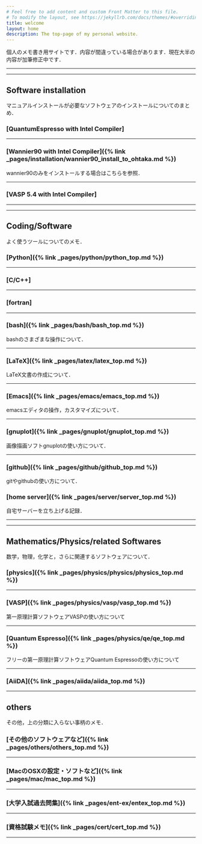 ```yaml
---
# Feel free to add content and custom Front Matter to this file.
# To modify the layout, see https://jekyllrb.com/docs/themes/#overriding-theme-defaults
title: welcome
layout: home
description: The top-page of my personal website.
---
```


<!--
For more details see [Basic writing and formatting syntax]({% link  https://docs.github.com/en/github/writing-on-github/getting-started-with-writing-and-formatting-on-github/basic-writing-and-formatting-syntax %}).
-->

個人のメモ書き用サイトです．内容が間違っている場合があります．現在大半の内容が加筆修正中です．

---
---
## Software installation

マニュアルインストールが必要なソフトウェアのインストールについてのまとめ．

### [QuantumEspresso with Intel Compiler]
  
---

### [Wannier90 with Intel Compiler]({% link  _pages/installation/wannier90_install_to_ohtaka.md %})

wannier90のみをインストールする場合はこちらを参照．

---
### [VASP 5.4 with Intel Compiler]


---
---
## Coding/Software

よく使うツールについてのメモ．

### [Python]({% link  _pages/python/python_top.md %})

---
### [C/C++]

---
### [fortran]

---
### [bash]({% link  _pages/bash/bash_top.md %})

bashのさまざまな操作について．

---
### [LaTeX]({% link  _pages/latex/latex_top.md %})

LaTeX文書の作成について．

---
### [Emacs]({% link  _pages/emacs/emacs_top.md %})

emacsエディタの操作，カスタマイズについて．

---
### [gnuplot]({% link  _pages/gnuplot/gnuplot_top.md %})

画像描画ソフトgnuplotの使い方について．

---
### [github]({% link  _pages/github/github_top.md %})

gitやgithubの使い方について．

### [home server]({% link  _pages/server/server_top.md %})

自宅サーバーを立ち上げる記録．

---
---
## Mathematics/Physics/related Softwares

数学，物理，化学と，さらに関連するソフトウェアについて．

### [physics]({% link  _pages/physics/physics/physics_top.md %})

---
### [VASP]({% link  _pages/physics/vasp/vasp_top.md %})

第一原理計算ソフトウェアVASPの使い方について

---
### [Quantum Espresso]({% link  _pages/physics/qe/qe_top.md %})

フリーの第一原理計算ソフトウェアQuantum Espressoの使い方について

---
### [AiiDA]({% link  _pages/aiida/aiida_top.md %})

---
## others

その他，上の分類に入らない事柄のメモ．

### [その他のソフトウェアなど]({% link  _pages/others/others_top.md %})

---
### [MacのOSXの設定・ソフトなど]({% link  _pages/mac/mac_top.md %})

---
### [大学入試過去問集]({% link _pages/ent-ex/entex_top.md %})

---

### [資格試験メモ]({% link _pages/cert/cert_top.md %})
---
